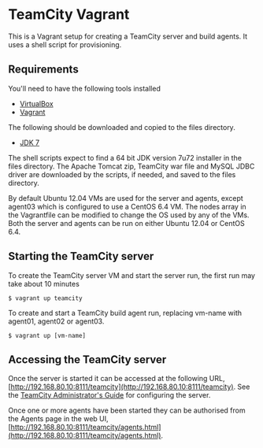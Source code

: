 # TeamCity Vagrant

This is a Vagrant setup for creating a TeamCity server and build agents. It uses a shell script for provisioning.

## Requirements

You'll need to have the following tools installed

* [VirtualBox](https://www.virtualbox.org/wiki/Downloads)
* [Vagrant](http://vagrantup.com/)

The following should be downloaded and copied to the files directory.

* [JDK 7](http://www.oracle.com/technetwork/java/javase/downloads/index.html)

The shell scripts expect to find a 64 bit JDK version 7u72 installer in the files directory. The Apache Tomcat zip,
TeamCity war file and MySQL JDBC driver are downloaded by the scripts, if needed, and saved to the files directory.

By default Ubuntu 12.04 VMs are used for the server and agents, except agent03 which is configured to use a
CentOS 6.4 VM. The nodes array in the Vagrantfile can be modified to change the OS used by any of the VMs. Both the
server and agents can be run on either Ubuntu 12.04 or CentOS 6.4.

## Starting the TeamCity server

To create the TeamCity server VM and start the server run, the first run may take about 10 minutes

    $ vagrant up teamcity

To create and start a TeamCity build agent run, replacing vm-name with agent01, agent02 or agent03.

    $ vagrant up [vm-name]

## Accessing the TeamCity server

Once the server is started it can be accessed at the following URL, [http://192.168.80.10:8111/teamcity](http://192.168.80.10:8111/teamcity).
See the [TeamCity Administrator's Guide](https://confluence.jetbrains.com/display/TCD9/Administrator%27s+Guide) for configuring the server.

Once one or more agents have been started they can be authorised from the Agents page in the web UI, [http://192.168.80.10:8111/teamcity/agents.html](http://192.168.80.10:8111/teamcity/agents.html).
